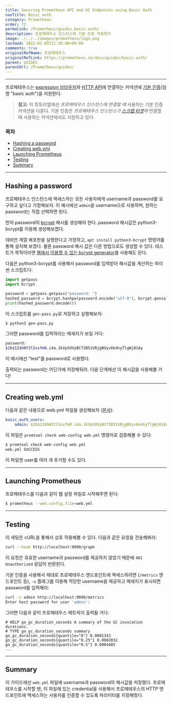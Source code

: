 ```yaml
---
title: Securing Prometheus API and UI Endpoints using Basic Auth
navTitle: Basic auth
category: Prometheus
order: 72
permalink: /Prometheus/guides.basic-auth/
description: 프로메테우스 인스턴스에 기본 인증 적용하기
image: ./../../images/prometheus/logo.png
lastmod: 2022-01-05T21:30:00+09:00
comments: true
originalRefName: 프로메테우스
originalRefLink: https://prometheus.io/docs/guides/basic-auth/
parent: GUIDES
parentUrl: /Prometheus/guides/
---
```


---

프로메테우스는 [expression 브라우저](../expression-browser)와 [HTTP API](../querying.api)에 연결하는 커넥션에 [기본 인증](https://en.wikipedia.org/wiki/Basic_access_authentication)(일명 "basic auth")을 지원한다.

> **참고:** 이 튜토리얼에선 *프로메테우스 인스턴스에 연결할 때* 사용하는 기본 인증 커넥션을 다룬다. 기본 인증은 *프로메테우스 인스턴스가 [스크랩 타겟](../configuration/#scrape_config)에* 연결할 때 사용하는 커넥션에서도 지원하고 있다.

### 목차

- [Hashing a password](#hashing-a-password)
- [Creating web.yml](#creating-webyml)
- [Launching Prometheus](#launching-prometheus)
- [Testing](#testing)
- [Summary](#summary)

---

## Hashing a password

프로메테우스 인스턴스에 액세스하는 모든 사용자에게 username과 password를 요구하고 싶다고 가정해보자. 이 예시에선 `admin`을 username으로 사용하며, 원하는 password는 직접 선택하면 된다.

먼저 password의 [bcrypt](https://en.wikipedia.org/wiki/Bcrypt) 해시를 생성해야 한다. password 해시값은 python3-bcrypt를 이용해 생성해보겠다.

데비안 계열 배포판을 실행한다고 가정하고, `apt install python3-bcrypt` 명령어를 통해 설치해 보겠다. 물론 password 해시 값은 다른 방법으로도 생성할 수 있다. 테스트가 목적이라면 [웹에서 이용할 수 있는 bcrypt generator](https://bcrypt-generator.com/)를 사용해도 된다.

다음은 python3-bcrypt를 사용해서 password를 입력받아 해시값을 계산하는 파이썬 스크립트다:

```python
import getpass
import bcrypt

password = getpass.getpass("password: ")
hashed_password = bcrypt.hashpw(password.encode("utf-8"), bcrypt.gensalt())
print(hashed_password.decode())
```

이 스크립트를 `gen-pass.py`로 저장하고 실행해보자:

```sh
$ python3 gen-pass.py
```

그러면 password를 입력하라는 메세지가 보일 거다:

```sh
password:
$2b$12$hNf2lSsxfm0.i4a.1kVpSOVyBCfIB51VRjgBUyv6kdnyTlgWj81Ay
```

이 예시에선 "test"를 password로 사용했다.

출력되는 password는 어딘가에 저장해둬라. 다음 단계에선 이 해시값을 사용해볼 거다!

---

## Creating web.yml

다음과 같은 내용으로 web.yml 파일을 생성해보자 ([문서](../https)):

```yaml
basic_auth_users:
    admin: $2b$12$hNf2lSsxfm0.i4a.1kVpSOVyBCfIB51VRjgBUyv6kdnyTlgWj81Ay
```

이 파일은 `promtool check web-config web.yml` 명령어로 검증해볼 수 있다:

```sh
$ promtool check web-config web.yml
web.yml SUCCESS
```

이 파일엔 user를 여러 개 추가할 수도 있다.

---

## Launching Prometheus

프로메테우스를  다음과 같이 웹 설정 파일로 시작해주면 된다:

```sh
$ prometheus --web.config.file=web.yml
```

---

## Testing

이 세팅은 cURL을 통해서 상호 작용해볼 수 있다. 다음과 같은 요청을 전송해봐라:

```sh
curl --head http://localhost:9090/graph
```

이 요청은 유효한 username과 password를 제공하지 않았기 때문에 `401 Unauthorized` 응답이 반환된다.

기본 인증을 사용해서 제대로 프로메테우스 엔드포인트에 액세스하려면 (`/metrics` 엔드포인트 등), `-u` 플래그를 이용해 적당한 username을 제공하고 메세지가 표시되면 password를 입력해라:

```sh
curl -u admin http://localhost:9090/metrics
Enter host password for user 'admin':
```

그러면 다음과 같이 프로메테우스 메트릭이 출력될 거다:

```prometheus
# HELP go_gc_duration_seconds A summary of the GC invocation durations.
# TYPE go_gc_duration_seconds summary
go_gc_duration_seconds{quantile="0"} 0.0001343
go_gc_duration_seconds{quantile="0.25"} 0.0002032
go_gc_duration_seconds{quantile="0.5"} 0.0004485
...
```

---

## Summary

이 가이드에선 `web.yml` 파일에 username과 password의 해시값을 저장했다. 프로메테우스를 시작할 땐, 이 파일에 있는 credential을 사용해서 프로메테우스의 HTTP 엔드포인트에 액세스하는 사용자를 인증할 수 있도록 파라미터를 지정해줬다.